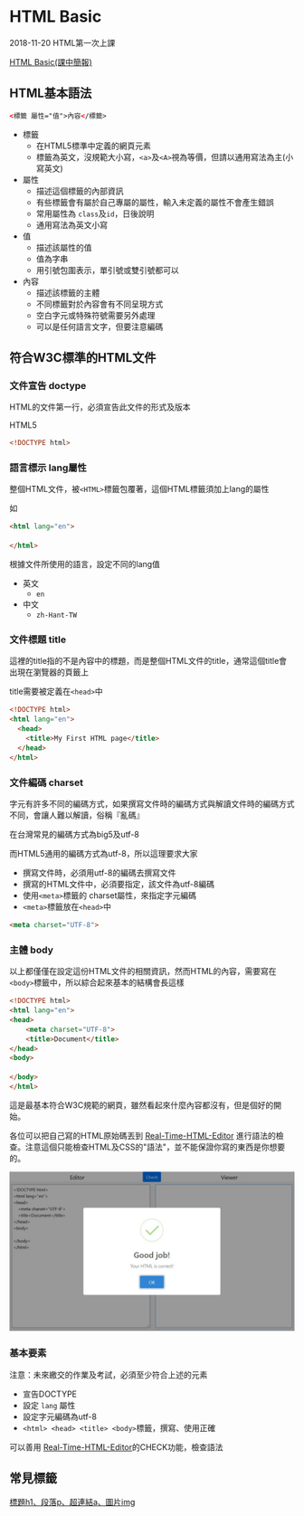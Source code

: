# HTML Basic

2018-11-20 HTML第一次上課

[HTML Basic(課中簡報)](https://hackmd.io/p/BJh5ZWVoW#/)

## HTML基本語法

```html
<標籤 屬性="值">內容</標籤>
```

- 標籤
    - 在HTML5標準中定義的網頁元素
    - 標籤為英文，沒規範大小寫，```<a>```及```<A>```視為等價，但請以通用寫法為主(小寫英文)
- 屬性
    - 描述這個標籤的內部資訊
    - 有些標籤會有屬於自己專屬的屬性，輸入未定義的屬性不會產生錯誤
    - 常用屬性為 ```class```及```id```，日後說明
    - 通用寫法為英文小寫
- 值
    - 描述該屬性的值
    - 值為字串
    - 用引號包圍表示，單引號或雙引號都可以
- 內容
    - 描述該標籤的主體
    - 不同標籤對於內容會有不同呈現方式
    - 空白字元或特殊符號需要另外處理
    - 可以是任何語言文字，但要注意編碼

## 符合W3C標準的HTML文件

### 文件宣告 doctype

HTML的文件第一行，必須宣告此文件的形式及版本

HTML5

```html
<!DOCTYPE html>
```

### 語言標示 lang屬性

整個HTML文件，被```<HTML>```標籤包覆著，這個HTML標籤須加上lang的屬性

如
```html
<html lang="en">

</html>
```

根據文件所使用的語言，設定不同的lang值

- 英文 
    - ```en```
- 中文
    - ```zh-Hant-TW```

### 文件標題 title

這裡的title指的不是內容中的標題，而是整個HTML文件的title，通常這個title會出現在瀏覽器的頁籤上

title需要被定義在```<head>```中

```html
<!DOCTYPE html>
<html lang="en">
  <head>
    <title>My First HTML page</title>
  </head>
</html>
```

### 文件編碼 charset

字元有許多不同的編碼方式，如果撰寫文件時的編碼方式與解讀文件時的編碼方式不同，會讓人難以解讀，俗稱『亂碼』

在台灣常見的編碼方式為big5及utf-8

而HTML5通用的編碼方式為utf-8，所以這理要求大家

- 撰寫文件時，必須用utf-8的編碼去撰寫文件
- 撰寫的HTML文件中，必須要指定，該文件為utf-8編碼
- 使用```<meta>```標籤的 charset屬性，來指定字元編碼
- ```<meta>```標籤放在```<head>```中

```html
<meta charset="UTF-8">
```

### 主體 body

以上都僅僅在設定這份HTML文件的相關資訊，然而HTML的內容，需要寫在```<body>```標籤中，所以綜合起來基本的結構會長這樣

```html
<!DOCTYPE html>
<html lang="en">
<head>
    <meta charset="UTF-8">
    <title>Document</title>
</head>
<body>
    
</body>
</html>
```

這是最基本符合W3C規範的網頁，雖然看起來什麼內容都沒有，但是個好的開始。

各位可以把自己寫的HTML原始碼丟到 [Real-Time-HTML-Editor](https://yubintw.github.io/Real-Time-HTML-Editor/) 進行語法的檢查。注意這個只能檢查HTML及CSS的"語法"，並不能保證你寫的東西是你想要的。

![](img/check_basic_html.jpg)

### 基本要素

注意：未來繳交的作業及考試，必須至少符合上述的元素

- 宣告DOCTYPE
- 設定 ```lang``` 屬性
- 設定字元編碼為utf-8
- ```<html> <head> <title> <body>```標籤，撰寫、使用正確

可以善用 [Real-Time-HTML-Editor](https://yubintw.github.io/Real-Time-HTML-Editor/)的CHECK功能，檢查語法

## 常見標籤

[標題h1、段落p、超連結a、圖片img](tag_h1,p,a,img.md)